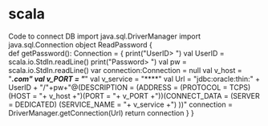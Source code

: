 # scala
Code to connect DB
import java.sql.DriverManager
import java.sql.Connection
object ReadPassword {  
  def getPassword(): Connection  = {
    print("UserID> ")
    val UserID = scala.io.StdIn.readLine()
    print("Password> ")
    val pw = scala.io.StdIn.readLine()
    var connection:Connection = null
    val v_host = "***.com"
    val v_PORT = "***"
    val v_service = "****"
    val Url = "jdbc:oracle:thin:" + UserID + "/"+pw+"@(DESCRIPTION = (ADDRESS = (PROTOCOL = TCPS)(HOST = "+ v_host +")(PORT = "+ v_PORT +"))(CONNECT_DATA = (SERVER = DEDICATED) (SERVICE_NAME = "+ v_service +") ))"
    connection = DriverManager.getConnection(Url)
    return connection
  }
}
